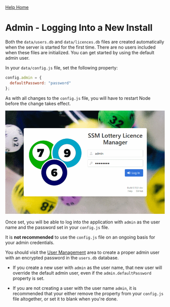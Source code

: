 [Help Home](readme.md)

# Admin - Logging Into a New Install

Both the `data/users.db` and `data/licences.db` files are created automatically
when the server is started for the first time.  There are no users included
when these files are initialized.  You can get started by using the default admin user.

In your `data/config.js` file, set the following property:

```javascript
config.admin = {
  defaultPassword: "password"
};
```

As with all changes to the `config.js` file, you will have to restart Node
before the change takes effect.

![Login Prompt](assets/images/admin-login.png)

Once set, you will be able to log into the application with `admin` as
the user name and the password set in your `config.js` file.

It is **not recommended** to use the `config.js` file on an ongoing basis
for your admin credentials.

You should visit the [User Management](admin-userManagement.md) area
to create a proper admin user with an encrypted password in the `users.db` database.

-   If you create a new user with `admin` as the user name,
    that new user will override the default admin user, even if the `admin.defaultPassword` property is set.

-   If you are not creating a user with the user name `admin`,
    it is recommended that your either remove the property from your `config.js` file altogether,
    or set it to blank when you're done.
